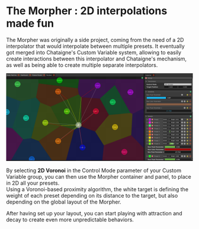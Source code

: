 # The Morpher : 2D interpolations made fun

The Morpher was originally a side project, coming from the need of a 2D interpolator that would interpolate between multiple presets. It eventually got merged into Chataigne's Custom Variable system, allowing to easily create interactions between this interpolator and Chataigne's mechanism, as well as being able to create multiple separate interpolators.

![Interpolating between multiple presets in a 2D voronoi system.](../.gitbook/assets/morpher.png)

By selecting **2D Voronoi** in the Control Mode parameter of your Custom Variable group, you can then use the Morpher container and panel, to place in 2D all your presets.  
Using a Voronoi-based proximity algorithm,  the white target is defining the weight of each preset depending on its distance to the target, but also depending on the global layout of the Morpher.

After having set up your layout, you can start playing with attraction and decay to create even more unpredictable behaviors.



